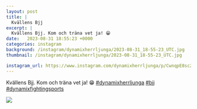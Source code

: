 ```yaml
---
layout: post
title: |
  Kvällens Bjj
excerpt: |
  Kvällens Bjj. Kom och träna vet ja! 😁   
date:   2023-08-31 18:55:23 +0000
categories: instagram
background: /instagram/dynamixherrljunga/2023-08-31_18-55-23_UTC.jpg
thumbnail: /instagram/dynamixherrljunga/2023-08-31_18-55-23_UTC.jpg

instagram_url: https://www.instagram.com/dynamixherrljunga/p/CwnqpE8sc2f
---
```

Kvällens Bjj. Kom och träna vet ja! 😁 [#dynamixherrljunga](https://www.instagram.com/explore/tags/dynamixherrljunga/) [#bjj](https://www.instagram.com/explore/tags/bjj/) [#dynamixfightingsports](https://www.instagram.com/explore/tags/dynamixfightingsports/)



<img src='{{ site.baseurl }}/instagram/dynamixherrljunga/2023-08-31_18-55-23_UTC.jpg' class='img-fluid' />
